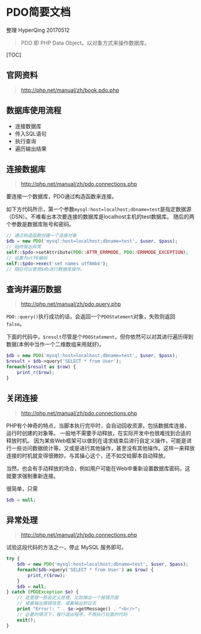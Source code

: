 # PDO简要文档

整理 HyperQing 20170512

>PDO 即 PHP Data Object。以对象方式来操作数据库。

[TOC]

## 官网资料

> http://php.net/manual/zh/book.pdo.php

## 数据库使用流程

- 连接数据库
- 传入SQL语句
- 执行查询
- 遍历输出结果

## 连接数据库

> http://php.net/manual/zh/pdo.connections.php

要连接一个数据库，PDO通过构造函数来连接。

如下方代码所示，第一个参数`mysql:host=localhost;dbname=test`是指定数据源（DSN）。不难看出本次要连接的数据库是localhost主机的test数据库。
随后的两个参数是数据库账号和密码。

```php
// 通过构造函数创建一个连接对象
$db = new PDO('mysql:host=localhost;dbname=test', $user, $pass);
// 始终抛出异常
self::$pdo->setAttribute(PDO::ATTR_ERRMODE, PDO::ERRMODE_EXCEPTION);
// 设置为utf8编码
self::$pdo->exec('set names utf8mb4');
// 随后可以使用$db进行数据库操作。
```

## 查询并遍历数据

> http://php.net/manual/zh/pdo.query.php

`PDO::query()`执行成功的话，会返回一个`PDOStatement`对象，失败则返回 `false`。

下面的代码中，`$result`尽管是个`PDOStatement`，但你依然可以对其进行遍历得到数据(本例中当作一个二维数组来用就好)。
```php
$db = new PDO('mysql:host=localhost;dbname=test', $user, $pass);
$result = $db->query('SELECT * from User');
foreach($result as $row) {
    print_r($row);
}
```

## 关闭连接

> http://php.net/manual/zh/pdo.connections.php

PHP有个神奇的特点，当脚本执行完毕时，会自动回收资源，包括数据库连接，运行时创建的对象等。
一般地不需要手动释放，在实际开发中也很难找到合适的释放时机。
因为某些Web框架可以做到在请求结束后进行自定义操作，可能是进行一些访问数据统计等。又或是进行其他操作，甚至没有其他操作。这样一来释放连接的时机就变得很微妙。与其操心这个，还不如交给脚本自动释放。

当然，也会有手动释放的场合，例如用户可能在Web中重新设置数据库密码，这就要求强制重新连接。

很简单，只需
```php
$db = null;
```

## 异常处理

> http://php.net/manual/zh/pdo.connections.php

试验这段代码的方法之一，停止 MySQL 服务即可。
```php
try {
    $db = new PDO('mysql:host=localhost;dbname=test', $user, $pass);
    foreach($db->query('SELECT * from User') as $row) {
        print_r($row);
    }
    $db = null;
} catch (PDOException $e) {
    // 这里做一些自定义处理，比如弹出一个报错页面
    // 或着输出报错信息，或着输出到日志
    print "Error!: " . $e->getMessage() . "<br/>";
    // 必要的情况下，强行退出程序，不再执行后面的代码
    exit();
}
```
